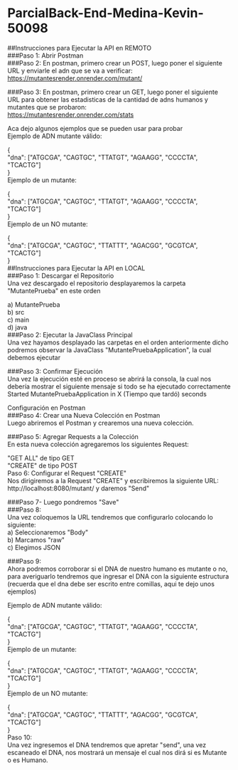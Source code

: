 # ParcialBack-End-Medina-Kevin-50098
##Instrucciones para Ejecutar la API en REMOTO  
###Paso 1: Abrir Postman  
###Paso 2: En postman, primero crear un POST, luego poner el siguiente URL y enviarle el adn que se va a verificar:  
https://mutantesrender.onrender.com/mutant/  

###Paso 3: En postman, primero crear un GET, luego poner el siguiente URL para obtener las estadisticas de la cantidad de adns humanos y mutantes que se probaron:  
https://mutantesrender.onrender.com/stats  

Aca dejo algunos ejemplos que se pueden usar para probar  
Ejemplo de ADN mutante válido:  

  {  
  "dna": ["ATGCGA", "CAGTGC", "TTATGT", "AGAAGG", "CCCCTA", "TCACTG"]  
  }  
Ejemplo de un mutante:  

  {    
  "dna": ["ATGCGA", "CAGTGC", "TTATGT", "AGAAGG", "CCCCTA", "TCACTG"]  
  }    
Ejemplo de un NO mutante:  

  {    
  "dna": ["ATGCGA", "CAGTGC", "TTATTT", "AGACGG", "GCGTCA", "TCACTG"]  
  }     
##Instrucciones para Ejecutar la API en LOCAL  
###Paso 1: Descargar el Repositorio  
Una vez descargado el repositorio desplayaremos la carpeta "MutantePrueba" en este orden  

a) MutantePrueba  
b) src  
c) main  
d) java  
###Paso 2: Ejecutar la JavaClass Principal  
Una vez hayamos desplayado las carpetas en el orden anteriormente dicho podremos observar la JavaClass "MutantePruebaApplication", la cual debemos ejecutar  

###Paso 3: Confirmar Ejecución  
Una vez la ejecución esté en proceso se abrirá la consola, la cual nos debería mostrar el siguiente mensaje si todo se ha ejecutado correctamente  
Started MutantePruebaApplication in X (Tiempo que tardó) seconds  

Configuración en Postman  
###Paso 4: Crear una Nueva Colección en Postman  
Luego abriremos el Postman y crearemos una nueva colección.  

###Paso 5: Agregar Requests a la Colección  
En esta nueva colección agregaremos los siguientes Request:  

"GET ALL" de tipo GET  
"CREATE" de tipo POST  
Paso 6: Configurar el Request "CREATE"  
Nos dirigiremos a la Request "CREATE" y escribiremos la siguiente URL:  
http://localhost:8080/mutant/ y daremos "Send"  

###Paso 7- Luego pondremos "Save"  
###Paso 8:  
Una vez coloquemos la URL tendremos que configurarlo colocando lo siguiente:  
a) Seleccionaremos "Body"  
b) Marcamos "raw"  
c) Elegimos JSON  

###Paso 9:  
Ahora podremos corroborar si el DNA de nuestro humano es mutante o no, para averiguarlo tendremos que ingresar el DNA con la siguiente estructura (recuerda que el dna debe ser escrito entre comillas, aqui te dejo unos ejemplos)  

Ejemplo de ADN mutante válido:  

  {  
  "dna": ["ATGCGA", "CAGTGC", "TTATGT", "AGAAGG", "CCCCTA", "TCACTG"]  
  }  
Ejemplo de un mutante:  

  {    
  "dna": ["ATGCGA", "CAGTGC", "TTATGT", "AGAAGG", "CCCCTA", "TCACTG"]  
  }    
Ejemplo de un NO mutante:  

  {    
  "dna": ["ATGCGA", "CAGTGC", "TTATTT", "AGACGG", "GCGTCA", "TCACTG"]  
  }     
Paso 10:  
Una vez ingresemos el DNA tendremos que apretar "send", una vez escaneado el DNA, nos mostrará un mensaje el cual nos dirá si es Mutante o es Humano.  
